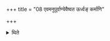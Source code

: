 +++
title = "08 एवमनुपूर्वाण्येवैष्वत ऊर्ध्वङ् कर्माणि"

+++

<details><summary>थिते</summary>

8. Henceforth the actions are (to be) done in the same manner (order).
</details>
